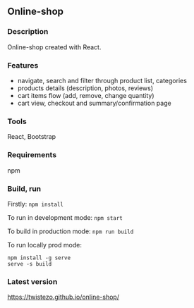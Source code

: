 ## Online-shop

### Description

Online-shop created with React.

### Features

- navigate, search and filter through product list, categories
- products details (description, photos, reviews)
- cart items flow (add, remove, change quantity)
- cart view, checkout and summary/confirmation page

### Tools

React, Bootstrap

### Requirements

npm

### Build, run

Firstly: `npm install`

To run in development mode: `npm start`

To build in production mode: `npm run build`

To run locally prod mode:

```
npm install -g serve
serve -s build

```

### Latest version

https://twistezo.github.io/online-shop/
